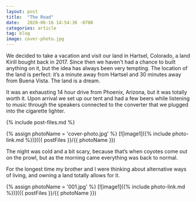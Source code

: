 ```yaml
---
layout: post
title:  "The Road"
date:   2020-06-16 14:54:36 -0700
categories: article
tag: blog
image: cover-photo.jpg
---
```


We decided to take a vacation and visit our land in Hartsel, Colorado, a land Kirill bought back in 2017. Since then we haven't had a chance to built anything on it, but the idea has always been very tempting. The location of the land is perfect: it’s a minute away from Hartsel and 30 minutes away from Buena Vista. The land is a dream.

It was an exhausting 14 hour drive from Phoenix, Arizona, but it was totally worth it. Upon arrival we set up our tent and had a few beers while listening to music through the speakers connected to the converter that we plugged into the cigarette lighter.

{% include post-files.md %}

{% assign photoName = 'cover-photo.jpg' %}
[![image1]({% include photo-link.md %})]({{ postFiles }}/{{ photoName }})

The night was cold and a bit scary, because that’s when coyotes come out on the prowl, but as the morning came everything was back to normal.

For the longest time my brother and I were thinking about alternative ways of living, and owning a land totally allows for it.

{% assign photoName = '001.jpg' %}
[![image1]({% include photo-link.md %})]({{ postFiles }}/{{ photoName }})



<span class="likebtn-wrapper" data-theme="heartcross" data-ef_voting="push" data-identifier="{{ page.title | slugify }}" data-dislike_enabled="false"></span>